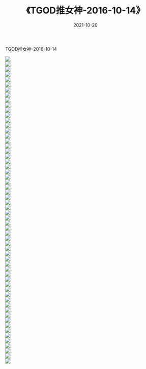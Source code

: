 ﻿---
layout: post
title:  《TGOD推女神-2016-10-14》
date:   2021-10-20
img: http://img.660000.xyz/Sharelink/网络美图/2021/TGOD推女神-2016-10-14/000.jpg
categories: [美女, 清纯, 唯美]
---

TGOD推女神-2016-10-14

  ![](http://img.660000.xyz/Sharelink/网络美图/2021/TGOD推女神-2016-10-14/001.jpg) <br> ![](http://img.660000.xyz/Sharelink/网络美图/2021/TGOD推女神-2016-10-14/002.jpg) <br> ![](http://img.660000.xyz/Sharelink/网络美图/2021/TGOD推女神-2016-10-14/003.jpg) <br> ![](http://img.660000.xyz/Sharelink/网络美图/2021/TGOD推女神-2016-10-14/004.jpg) <br> ![](http://img.660000.xyz/Sharelink/网络美图/2021/TGOD推女神-2016-10-14/005.jpg) <br> ![](http://img.660000.xyz/Sharelink/网络美图/2021/TGOD推女神-2016-10-14/006.jpg) <br> ![](http://img.660000.xyz/Sharelink/网络美图/2021/TGOD推女神-2016-10-14/007.jpg) <br> ![](http://img.660000.xyz/Sharelink/网络美图/2021/TGOD推女神-2016-10-14/008.jpg) <br> ![](http://img.660000.xyz/Sharelink/网络美图/2021/TGOD推女神-2016-10-14/009.jpg) <br> ![](http://img.660000.xyz/Sharelink/网络美图/2021/TGOD推女神-2016-10-14/010.jpg) <br> ![](http://img.660000.xyz/Sharelink/网络美图/2021/TGOD推女神-2016-10-14/011.jpg) <br> ![](http://img.660000.xyz/Sharelink/网络美图/2021/TGOD推女神-2016-10-14/012.jpg) <br> ![](http://img.660000.xyz/Sharelink/网络美图/2021/TGOD推女神-2016-10-14/013.jpg) <br> ![](http://img.660000.xyz/Sharelink/网络美图/2021/TGOD推女神-2016-10-14/014.jpg) <br> ![](http://img.660000.xyz/Sharelink/网络美图/2021/TGOD推女神-2016-10-14/015.jpg) <br> ![](http://img.660000.xyz/Sharelink/网络美图/2021/TGOD推女神-2016-10-14/016.jpg) <br> ![](http://img.660000.xyz/Sharelink/网络美图/2021/TGOD推女神-2016-10-14/017.jpg) <br> ![](http://img.660000.xyz/Sharelink/网络美图/2021/TGOD推女神-2016-10-14/018.jpg) <br> ![](http://img.660000.xyz/Sharelink/网络美图/2021/TGOD推女神-2016-10-14/019.jpg) <br> ![](http://img.660000.xyz/Sharelink/网络美图/2021/TGOD推女神-2016-10-14/020.jpg) <br> ![](http://img.660000.xyz/Sharelink/网络美图/2021/TGOD推女神-2016-10-14/021.jpg) <br> ![](http://img.660000.xyz/Sharelink/网络美图/2021/TGOD推女神-2016-10-14/022.jpg) <br> ![](http://img.660000.xyz/Sharelink/网络美图/2021/TGOD推女神-2016-10-14/023.jpg) <br> ![](http://img.660000.xyz/Sharelink/网络美图/2021/TGOD推女神-2016-10-14/024.jpg) <br> ![](http://img.660000.xyz/Sharelink/网络美图/2021/TGOD推女神-2016-10-14/025.jpg) <br> ![](http://img.660000.xyz/Sharelink/网络美图/2021/TGOD推女神-2016-10-14/026.jpg) <br> ![](http://img.660000.xyz/Sharelink/网络美图/2021/TGOD推女神-2016-10-14/027.jpg) <br> ![](http://img.660000.xyz/Sharelink/网络美图/2021/TGOD推女神-2016-10-14/028.jpg) <br> ![](http://img.660000.xyz/Sharelink/网络美图/2021/TGOD推女神-2016-10-14/029.jpg) <br> ![](http://img.660000.xyz/Sharelink/网络美图/2021/TGOD推女神-2016-10-14/030.jpg) <br> ![](http://img.660000.xyz/Sharelink/网络美图/2021/TGOD推女神-2016-10-14/031.jpg) <br> ![](http://img.660000.xyz/Sharelink/网络美图/2021/TGOD推女神-2016-10-14/032.jpg) <br> ![](http://img.660000.xyz/Sharelink/网络美图/2021/TGOD推女神-2016-10-14/033.jpg) <br> ![](http://img.660000.xyz/Sharelink/网络美图/2021/TGOD推女神-2016-10-14/034.jpg) <br> ![](http://img.660000.xyz/Sharelink/网络美图/2021/TGOD推女神-2016-10-14/035.jpg) <br> ![](http://img.660000.xyz/Sharelink/网络美图/2021/TGOD推女神-2016-10-14/036.jpg) <br> ![](http://img.660000.xyz/Sharelink/网络美图/2021/TGOD推女神-2016-10-14/037.jpg) <br> ![](http://img.660000.xyz/Sharelink/网络美图/2021/TGOD推女神-2016-10-14/038.jpg) <br> ![](http://img.660000.xyz/Sharelink/网络美图/2021/TGOD推女神-2016-10-14/039.jpg) <br> ![](http://img.660000.xyz/Sharelink/网络美图/2021/TGOD推女神-2016-10-14/040.jpg) <br> ![](http://img.660000.xyz/Sharelink/网络美图/2021/TGOD推女神-2016-10-14/041.jpg) <br> ![](http://img.660000.xyz/Sharelink/网络美图/2021/TGOD推女神-2016-10-14/042.jpg) <br> ![](http://img.660000.xyz/Sharelink/网络美图/2021/TGOD推女神-2016-10-14/043.jpg) <br> ![](http://img.660000.xyz/Sharelink/网络美图/2021/TGOD推女神-2016-10-14/044.jpg) <br> ![](http://img.660000.xyz/Sharelink/网络美图/2021/TGOD推女神-2016-10-14/045.jpg) <br> ![](http://img.660000.xyz/Sharelink/网络美图/2021/TGOD推女神-2016-10-14/046.jpg) <br> ![](http://img.660000.xyz/Sharelink/网络美图/2021/TGOD推女神-2016-10-14/047.jpg) <br> ![](http://img.660000.xyz/Sharelink/网络美图/2021/TGOD推女神-2016-10-14/048.jpg) <br> ![](http://img.660000.xyz/Sharelink/网络美图/2021/TGOD推女神-2016-10-14/049.jpg) <br> ![](http://img.660000.xyz/Sharelink/网络美图/2021/TGOD推女神-2016-10-14/050.jpg) <br> ![](http://img.660000.xyz/Sharelink/网络美图/2021/TGOD推女神-2016-10-14/051.jpg) <br> ![](http://img.660000.xyz/Sharelink/网络美图/2021/TGOD推女神-2016-10-14/052.jpg) <br> ![](http://img.660000.xyz/Sharelink/网络美图/2021/TGOD推女神-2016-10-14/053.jpg) <br> ![](http://img.660000.xyz/Sharelink/网络美图/2021/TGOD推女神-2016-10-14/054.jpg) <br> ![](http://img.660000.xyz/Sharelink/网络美图/2021/TGOD推女神-2016-10-14/055.jpg) <br> ![](http://img.660000.xyz/Sharelink/网络美图/2021/TGOD推女神-2016-10-14/056.jpg) <br> ![](http://img.660000.xyz/Sharelink/网络美图/2021/TGOD推女神-2016-10-14/057.jpg) <br> ![](http://img.660000.xyz/Sharelink/网络美图/2021/TGOD推女神-2016-10-14/058.jpg) <br> ![](http://img.660000.xyz/Sharelink/网络美图/2021/TGOD推女神-2016-10-14/059.jpg) <br> ![](http://img.660000.xyz/Sharelink/网络美图/2021/TGOD推女神-2016-10-14/060.jpg) <br>